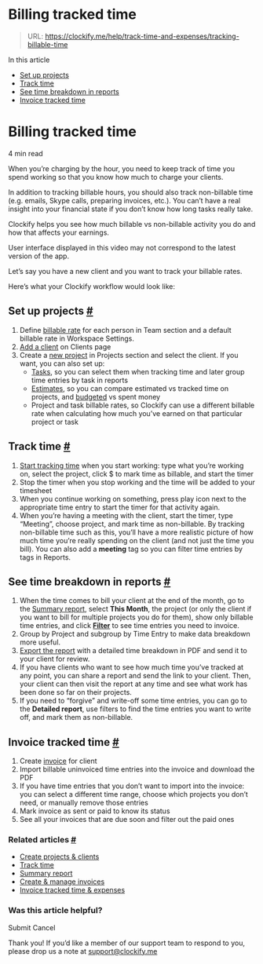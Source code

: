 # Billing tracked time

> URL: https://clockify.me/help/track-time-and-expenses/tracking-billable-time

In this article

* [Set up projects](#set-up-projects)
* [Track time](#track-time)
* [See time breakdown in reports](#see-time-breakdown-in-reports)
* [Invoice tracked time](#invoice-tracked-time)

# Billing tracked time

4 min read

When you’re charging by the hour, you need to keep track of time you spend working so that you know how much to charge your clients.

In addition to tracking billable hours, you should also track non-billable time (e.g. emails, Skype calls, preparing invoices, etc.). You can’t have a real insight into your financial state if you don’t know how long tasks really take.

Clockify helps you see how much billable vs non-billable activity you do and how that affects your earnings.

User interface displayed in this video may not correspond to the latest version of the app.

Let’s say you have a new client and you want to track your billable rates.

Here’s what your Clockify workflow would look like:

## Set up projects [#](#set-up-projects)

1. Define [billable rate](https://clockify.me/help/reports/hourly-rates) for each person in Team section and a default billable rate in Workspace Settings.
2. [Add a client](https://clockify.me/help/track-time-and-expenses/categorizing-time-entries) on Clients page
3. Create a [new project](https://clockify.me/help/projects/creating-projects) in Projects section and select the client. If you want, you can also set up:
   * [Tasks](https://clockify.me/help/projects/working-with-tasks), so you can select them when tracking time and later group time entries by task in reports
   * [Estimates](https://clockify.me/help/projects/tracking-project-progress), so you can compare estimated vs tracked time on projects, and [budgeted](https://clockify.me/help/projects/project-budget) vs spent money
   * Project and task billable rates, so Clockify can use a different billable rate when calculating how much you’ve earned on that particular project or task

## Track time [#](#track-time)

1. [Start tracking time](https://clockify.me/help/track-time-and-expenses/creating-a-time-entry) when you start working: type what you’re working on, select the project, click $ to mark time as billable, and start the timer
2. Stop the timer when you stop working and the time will be added to your timesheet
3. When you continue working on something, press play icon next to the appropriate time entry to start the timer for that activity again.
4. When you’re having a meeting with the client, start the timer, type “Meeting”, choose project, and mark time as non-billable. By tracking non-billable time such as this, you’ll have a more realistic picture of how much time you’re really spending on the client (and not just the time you bill). You can also add a **meeting** tag so you can filter time entries by tags in Reports.

## See time breakdown in reports [#](#see-time-breakdown-in-reports)

1. When the time comes to bill your client at the end of the month, go to the [Summary report](https://clockify.me/help/reports/summary-report), select **This Month**, the project (or only the client if you want to bill for multiple projects you do for them), show only billable time entries, and click **[Filter](https://clockify.me/help/reports/filtering-reports)** to see time entries you need to invoice.
2. Group by Project and subgroup by Time Entry to make data breakdown more useful.
3. [Export the report](https://clockify.me/help/reports/exporting-reports) with a detailed time breakdown in PDF and send it to your client for review.
4. If you have clients who want to see how much time you’ve tracked at any point, you can share a report and send the link to your client. Then, your client can then visit the report at any time and see what work has been done so far on their projects.
5. If you need to “forgive” and write-off some time entries, you can go to the **Detailed report**, use filters to find the time entries you want to write off, and mark them as non-billable.

## Invoice tracked time [#](#invoice-tracked-time)

1. Create [invoice](https://clockify.me/help/projects/invoicing) for client
2. Import billable uninvoiced time entries into the invoice and download the PDF
3. If you have time entries that you don’t want to import into the invoice: you can select a different time range, choose which projects you don’t need, or manually remove those entries
4. Mark invoice as sent or paid to know its status
5. See all your invoices that are due soon and filter out the paid ones

### Related articles [#](#related-articles)

* [Create projects & clients](https://clockify.me/help/projects/creating-projects)
* [Track time](https://clockify.me/help/track-time-and-expenses/creating-a-time-entry)
* [Summary report](https://clockify.me/help/reports/summary-report)
* [Create & manage invoices](https://clockify.me/help/projects/invoicing)
* [Invoice tracked time & expenses](https://clockify.me/help/projects/invoicing-tracked-time-expenses)

### Was this article helpful?

Submit
Cancel

Thank you! If you’d like a member of our support team to respond to you, please drop us a note at support@clockify.me